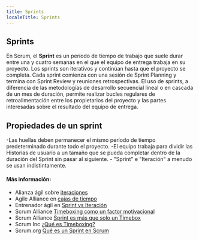 ```yaml
---
title: Sprints
localeTitle: Sprints
---
```

## Sprints

En Scrum, el **Sprint** es un período de tiempo de trabajo que suele durar entre una y cuatro semanas en el que el equipo de entrega trabaja en su proyecto. Los sprints son iterativos y continúan hasta que el proyecto se completa. Cada sprint comienza con una sesión de Sprint Planning y termina con Sprint Review y reuniones retrospectivas. El uso de sprints, a diferencia de las metodologías de desarrollo secuencial lineal o en cascada de un mes de duración, permite realizar bucles regulares de retroalimentación entre los propietarios del proyecto y las partes interesadas sobre el resultado del equipo de entrega.

## Propiedades de un sprint

\-Las huellas deben permanecer el mismo período de tiempo predeterminado durante todo el proyecto. -El equipo trabaja para dividir las Historias de usuario a un tamaño que se pueda completar dentro de la duración del Sprint sin pasar al siguiente. - "Sprint" e "Iteración" a menudo se usan indistintamente.

#### Más información:

*   Alianza ágil sobre [iteraciones](https://www.agilealliance.org/glossary/iteration/)
*   Agile Alliance en [cajas de tiempo](https://www.agilealliance.org/glossary/timebox/)
*   Entrenador ágil en [Sprint vs Iteración](http://agilecoach.typepad.com/agile-coaching/2014/02/sprint-vs-iteration.html)
*   Scrum Alliance [Timeboxing como un factor motivacional](https://www.scrumalliance.org/community/articles/2014/february/timeboxing-a-motivational-factor-for-scrum-teams)
*   Scrum Alliance [Sprint es más que solo un Timebox](https://www.scrumalliance.org/community/articles/2014/may/sprint-is-more-than-just-a-timebox)
*   Scrum Inc [¿Qué es Timeboxing?](https://www.scruminc.com/what-is-timeboxing/)
*   Scrum.org [Qué es un Sprint en Scrum](https://www.scrum.org/resources/what-is-a-sprint-in-scrum)